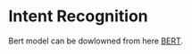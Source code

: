 # Intent Recognition
Bert model can be dowlowned from here [BERT](https://drive.google.com/drive/folders/1FnDbi26Oi8RvdgrA0VvlVTMeYCKCD6nx?usp=drive_link).
